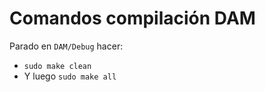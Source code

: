 # Comandos compilación DAM

Parado en ```DAM/Debug```  hacer:
- ```sudo make clean```
- Y luego ```sudo make all```